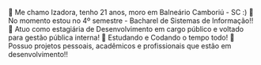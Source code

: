 👋 Me chamo Izadora, tenho 21 anos, moro em Balneário Camboriú - SC :)
🔰 No momento estou no 4º semestre - Bacharel de Sistemas de Informação!!
🔰 Atuo como estagiária de Desenvolvimento em cargo público e voltado para gestão pública interna!
🔰 Estudando e Codando o tempo todo!
🔰 Possuo projetos pessoais, acadêmicos e profissionais que estão em desenvolvimento!!
